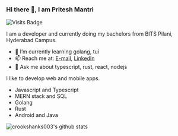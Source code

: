 ### Hi there 👋, I am Pritesh Mantri

![Visits Badge](https://komarev.com/ghpvc/?username=crookshanks003)

I am a developer and currently doing my bachelors from BITS Pilani, Hyderabad Campus.
- 🌱 I’m currently learning golang, tui
- 📫 Reach me at: [E-mail](mailto:f20190495@hyderabad.bits-pilani.ac.in), [LinkedIn](https://www.linkedin.com/in/pritesh-mantri/)
- 💬 Ask me about typescript, rust, react, nodejs 

I like to develop web and mobile apps.
- Javascript and Typescript
- MERN stack and SQL
- Golang
- Rust
- Android and Java

![crookshanks003's github stats](https://github-readme-stats.vercel.app/api?username=crookshanks003&show_icons=true&theme=radical&count_private=true)
